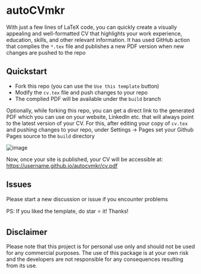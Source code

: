 # autoCVmkr
With just a few lines of LaTeX code, you can quickly create a visually appealing and well-formatted CV that highlights your work experience, education, skills, and other relevant information.
It has used GitHub action that complies the `*.tex` file and publishes a new PDF version when new changes are pushed to the repo


## Quickstart
- Fork this repo (you can use the `Use this template` button)
- Modify the `cv.tex` file and push changes to your repo
- The complied PDF will be available under the `build` branch

Optionally, while forking this repo, you can get a direct link to the generated PDF which you can use on your website, LinkedIn etc. that will always point to the latest version of your CV. For this, after editing your copy of `cv.tex` and pushing changes to your repo, under Settings -> Pages set your Github Pages source to the `build` directory

![image](https://user-images.githubusercontent.com/89017901/211071544-d6c36ec0-f3c4-4908-be9b-6c60e700ebab.png)


Now, once your site is published, your CV will be accessible at: https://username.github.io/autocvmkr/cv.pdf


## Issues
Please start a new discussion or issue if you encounter problems

PS: If you liked the template, do star :star: it! Thanks!

## Disclaimer
Please note that this project is for personal use only and should not be used for any commercial purposes. The use of this package is at your own risk and the developers are not responsible for any consequences resulting from its use.
